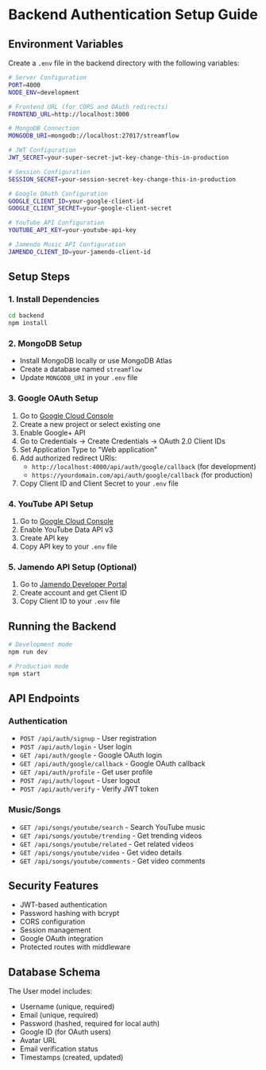 # Backend Authentication Setup Guide

## Environment Variables

Create a `.env` file in the backend directory with the following variables:

```bash
# Server Configuration
PORT=4000
NODE_ENV=development

# Frontend URL (for CORS and OAuth redirects)
FRONTEND_URL=http://localhost:3000

# MongoDB Connection
MONGODB_URI=mongodb://localhost:27017/streamflow

# JWT Configuration
JWT_SECRET=your-super-secret-jwt-key-change-this-in-production

# Session Configuration
SESSION_SECRET=your-session-secret-key-change-this-in-production

# Google OAuth Configuration
GOOGLE_CLIENT_ID=your-google-client-id
GOOGLE_CLIENT_SECRET=your-google-client-secret

# YouTube API Configuration
YOUTUBE_API_KEY=your-youtube-api-key

# Jamendo Music API Configuration
JAMENDO_CLIENT_ID=your-jamendo-client-id
```

## Setup Steps

### 1. Install Dependencies

```bash
cd backend
npm install
```

### 2. MongoDB Setup

- Install MongoDB locally or use MongoDB Atlas
- Create a database named `streamflow`
- Update `MONGODB_URI` in your `.env` file

### 3. Google OAuth Setup

1. Go to [Google Cloud Console](https://console.cloud.google.com/)
2. Create a new project or select existing one
3. Enable Google+ API
4. Go to Credentials → Create Credentials → OAuth 2.0 Client IDs
5. Set Application Type to "Web application"
6. Add authorized redirect URIs:
   - `http://localhost:4000/api/auth/google/callback` (for development)
   - `https://yourdomain.com/api/auth/google/callback` (for production)
7. Copy Client ID and Client Secret to your `.env` file

### 4. YouTube API Setup

1. Go to [Google Cloud Console](https://console.cloud.google.com/)
2. Enable YouTube Data API v3
3. Create API key
4. Copy API key to your `.env` file

### 5. Jamendo API Setup (Optional)

1. Go to [Jamendo Developer Portal](https://developer.jamendo.com/)
2. Create account and get Client ID
3. Copy Client ID to your `.env` file

## Running the Backend

```bash
# Development mode
npm run dev

# Production mode
npm start
```

## API Endpoints

### Authentication

- `POST /api/auth/signup` - User registration
- `POST /api/auth/login` - User login
- `GET /api/auth/google` - Google OAuth login
- `GET /api/auth/google/callback` - Google OAuth callback
- `GET /api/auth/profile` - Get user profile
- `POST /api/auth/logout` - User logout
- `POST /api/auth/verify` - Verify JWT token

### Music/Songs

- `GET /api/songs/youtube/search` - Search YouTube music
- `GET /api/songs/youtube/trending` - Get trending videos
- `GET /api/songs/youtube/related` - Get related videos
- `GET /api/songs/youtube/video` - Get video details
- `GET /api/songs/youtube/comments` - Get video comments

## Security Features

- JWT-based authentication
- Password hashing with bcrypt
- CORS configuration
- Session management
- Google OAuth integration
- Protected routes with middleware

## Database Schema

The User model includes:

- Username (unique, required)
- Email (unique, required)
- Password (hashed, required for local auth)
- Google ID (for OAuth users)
- Avatar URL
- Email verification status
- Timestamps (created, updated)
